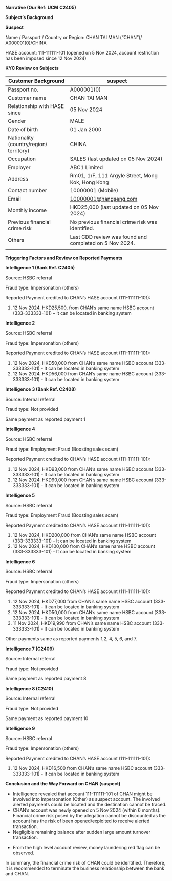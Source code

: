 **Narrative (Our Ref: UCM** **C2405)**

**Subject’s Background**

**Suspect**

Name / Passport / Country or Region: CHAN TAI MAN (“CHAN”)/ A000001(0)/CHINA

HASE account: 111-111111-101 (opened on 5 Nov 2024, account restriction has been imposed since 12 Nov 2024)

**KYC Review on Subjects**

| **Customer Background** | suspect |
| --- | --- |
| Passport no. | A000001(0) |
| Customer name | CHAN TAI MAN |
| Relationship with HASE since | 05 Nov 2024 |
| Gender | MALE |
| Date of birth | 01 Jan 2000 |
| Nationality (country/region/ territory) | CHINA |
| Occupation | SALES (last updated on 05 Nov 2024) |
| Employer | ABC1 Limited |
| Address | Rm01, 1/F, 111 Argyle Street, Mong Kok, Hong Kong |
| Contact number | 10000001 (Mobile) |
| Email | 10000001@hangseng.com |
| Monthly income | HKD25,000 (last updated on 05 Nov 2024) |
| Previous financial crime risk | No previous financial crime risk was identified. |
| Others | Last CDD review was found and completed on 5 Nov 2024. |
|  |

**Triggering Factors and Review on Reported Payments**

**Intelligence 1 (Bank Ref. C2405)**

Source: HSBC referral

Fraud type: Impersonation (others)

Reported Payment credited to CHAN’s HASE account (111-111111-101):

1. 12 Nov 2024, HKD25,500, from CHAN’s same name HSBC account (333-333333-101) – It can be located in banking system

**Intelligence 2**

Source: HSBC referral

Fraud type: Impersonation (others)

Reported Payment credited to CHAN’s HASE account (111-111111-101):

1. 12 Nov 2024, HKD50,000 from CHAN’s same name HSBC account (333-333333-101) - It can be located in banking system
2. 12 Nov 2024, HKD56,000 from CHAN’s same name HSBC account (333-333333-101) - It can be located in banking system

**Intelligence 3 (Bank Ref. C2408)**

Source: Internal referral

Fraud type: Not provided

Same payment as reported payment 1

**Intelligence 4**

Source: HSBC referral

Fraud type: Employment Fraud (Boosting sales scam)

Reported Payment credited to CHAN’s HASE account (111-111111-101):

1. 12 Nov 2024, HKD93,000 from CHAN’s same name HSBC account (333-333333-101) - It can be located in banking system
2. 12 Nov 2024, HKD90,000 from CHAN’s same name HSBC account (333-333333-101) - It can be located in banking system

**Intelligence 5**

Source: HSBC referral

Fraud type: Employment Fraud (Boosting sales scam)

Reported Payment credited to CHAN’s HASE account (111-111111-101):

1. 12 Nov 2024, HKD200,000 from CHAN’s same name HSBC account (333-333333-101) - It can be located in banking system
2. 12 Nov 2024, HKD100,000 from CHAN’s same name HSBC account (333-333333-101) - It can be located in banking system

**Intelligence 6**

Source: HSBC referral

Fraud type: Impersonation (others)

Reported Payment credited to CHAN’s HASE account (111-111111-101):

1. 12 Nov 2024, HKD77,000 from CHAN’s same name HSBC account (333-333333-101) - It can be located in banking system
2. 12 Nov 2024, HKD50,000 from CHAN’s same name HSBC account (333-333333-101) - It can be located in banking system
3. 11 Nov 2024, HKD19,990 from CHAN’s same name HSBC account (333-333333-101) - It can be located in banking system

Other payments same as reported payments 1,2, 4, 5, 6, and 7.

**Intelligence 7 (C2409)**

Source: Internal referral

Fraud type: Not provided

Same payment as reported payment 8

**Intelligence 8 (C2410)**

Source: Internal referral

Fraud type: Not provided

Same payment as reported payment 10

**Intelligence 9**

Source: HSBC referral

Fraud type: Impersonation (others)

Reported Payment credited to CHAN’s HASE account (111-111111-101):

1. 12 Nov 2024, HKD16,500 from CHAN’s same name HSBC account (333-333333-101) - It can be located in banking system

**Conclusion and the Way Forward on CHAN (suspect)**

* Intelligence revealed that account 111-111111-101 of CHAN might be involved into Impersonation (Other) as suspect account. The involved alerted payments could be located and the destination cannot be traced.
* CHAN’s account was newly opened on 5 Nov 2024 (within 6 months). Financial crime risk posed by the allegation cannot be discounted as the account has the risk of been opened/exploited to receive alerted transaction.
* Negligible remaining balance after sudden large amount turnover transaction.

- From the high level account review, money laundering red flag can be observed.

In summary, the financial crime risk of CHAN could be identified. Therefore, it is recommended to terminate the business relationship between the bank and CHAN.